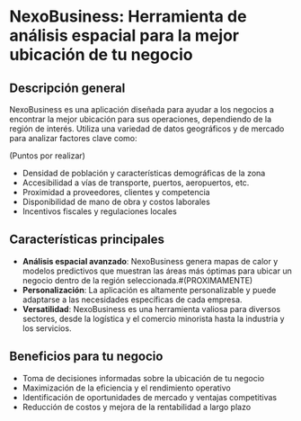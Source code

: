 # NexoBusiness: Herramienta de análisis espacial para la mejor ubicación de tu negocio

## Descripción general
NexoBusiness es una aplicación diseñada para ayudar a los negocios a encontrar la mejor ubicación para sus operaciones, dependiendo de la región de interés. Utiliza una variedad de datos geográficos y de mercado para analizar factores clave como:

(Puntos por realizar)
- Densidad de población y características demográficas de la zona
- Accesibilidad a vías de transporte, puertos, aeropuertos, etc.
- Proximidad a proveedores, clientes y competencia
- Disponibilidad de mano de obra y costos laborales
- Incentivos fiscales y regulaciones locales

## Características principales
- **Análisis espacial avanzado**: NexoBusiness genera mapas de calor y modelos predictivos que muestran las áreas más óptimas para ubicar un negocio dentro de la región seleccionada.#(PROXIMAMENTE)
- **Personalización**: La aplicación es altamente personalizable y puede adaptarse a las necesidades específicas de cada empresa.
- **Versatilidad**: NexoBusiness es una herramienta valiosa para diversos sectores, desde la logística y el comercio minorista hasta la industria y los servicios.

## Beneficios para tu negocio
- Toma de decisiones informadas sobre la ubicación de tu negocio
- Maximización de la eficiencia y el rendimiento operativo
- Identificación de oportunidades de mercado y ventajas competitivas
- Reducción de costos y mejora de la rentabilidad a largo plazo
